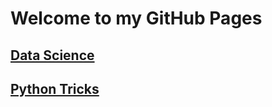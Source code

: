 # Welcome to my GitHub Pages

## [Data Science](https://rcourivaud.github.io/datascience)



## [Python Tricks](https://rcourivaud.github.io/pythontricks)

